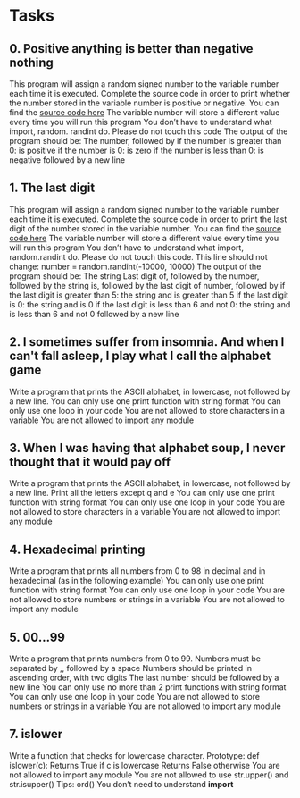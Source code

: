 # Tasks

## 0. Positive anything is better than negative nothing

This program will assign a random signed number to the variable number each time it is executed. Complete the source code in order to print whether the number stored in the variable number is positive or negative.
 You can find the [source code here](https://alx-intranet.hbtn.io/rltoken/rkvoXPA-lS3TAaemM9sChg)
 The variable number will store a different value every time you will run this program
 You don’t have to understand what import, random. randint do. Please do not touch this code
 The output of the program should be:
  The number, followed by
   if the number is greater than 0: is positive
   if the number is 0: is zero
   if the number is less than 0: is negative
  followed by a new line

## 1. The last digit

This program will assign a random signed number to the variable number each time it is executed. Complete the source code in order to print the last digit of the number stored in the variable number.
    You can find the [source code here](https://alx-intranet.hbtn.io/rltoken/hU682hcMxVchqWAcmh32tA)
    The variable number will store a different value every time you will run this program
    You don’t have to understand what import, random.randint do. Please do not touch this code. This line should not change: number = random.randint(-10000, 10000)
    The output of the program should be:
        The string Last digit of, followed by
        the number, followed by
        the string is, followed by the last digit of number, followed by
            if the last digit is greater than 5: the string and is greater than 5
            if the last digit is 0: the string and is 0
            if the last digit is less than 6 and not 0: the string and is less than 6 and not 0
        followed by a new line

## 2. I sometimes suffer from insomnia. And when I can't fall asleep, I play what I call the alphabet game

Write a program that prints the ASCII alphabet, in lowercase, not followed by a new line.
    You can only use one print function with string format
    You can only use one loop in your code
    You are not allowed to store characters in a variable
    You are not allowed to import any module

## 3. When I was having that alphabet soup, I never thought that it would pay off

Write a program that prints the ASCII alphabet, in lowercase, not followed by a new line.
    Print all the letters except q and e
    You can only use one print function with string format
    You can only use one loop in your code
    You are not allowed to store characters in a variable
    You are not allowed to import any module

## 4. Hexadecimal printing

Write a program that prints all numbers from 0 to 98 in decimal and in hexadecimal (as in the following example)
    You can only use one print function with string format
    You can only use one loop in your code
    You are not allowed to store numbers or strings in a variable
    You are not allowed to import any module

## 5. 00...99

Write a program that prints numbers from 0 to 99.
    Numbers must be separated by ,, followed by a space
    Numbers should be printed in ascending order, with two digits
    The last number should be followed by a new line
    You can only use no more than 2 print functions with string format
    You can only use one loop in your code
    You are not allowed to store numbers or strings in a variable
    You are not allowed to import any module

## 7. islower

Write a function that checks for lowercase character.
    Prototype: def islower(c):
    Returns True if c is lowercase
    Returns False otherwise
    You are not allowed to import any module
    You are not allowed to use str.upper() and str.isupper()
    Tips: ord()
You don’t need to understand __import__
